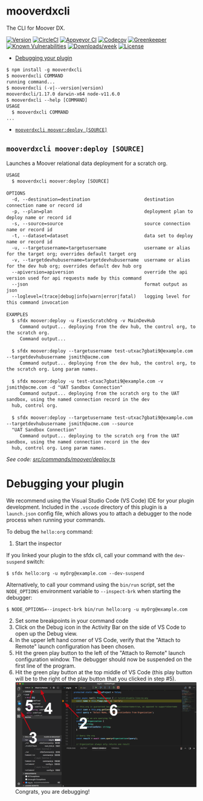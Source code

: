 mooverdxcli
===========

The CLI for Moover DX.

[![Version](https://img.shields.io/npm/v/mooverdxcli.svg)](https://npmjs.org/package/mooverdxcli)
[![CircleCI](https://circleci.com/gh/prodly/mooverdxcli/tree/master.svg?style=shield)](https://circleci.com/gh/prodly/mooverdxcli/tree/master)
[![Appveyor CI](https://ci.appveyor.com/api/projects/status/github/prodly/mooverdxcli?branch=master&svg=true)](https://ci.appveyor.com/project/heroku/mooverdxcli/branch/master)
[![Codecov](https://codecov.io/gh/prodly/mooverdxcli/branch/master/graph/badge.svg)](https://codecov.io/gh/prodly/mooverdxcli)
[![Greenkeeper](https://badges.greenkeeper.io/prodly/mooverdxcli.svg)](https://greenkeeper.io/)
[![Known Vulnerabilities](https://snyk.io/test/github/prodly/mooverdxcli/badge.svg)](https://snyk.io/test/github/prodly/mooverdxcli)
[![Downloads/week](https://img.shields.io/npm/dw/mooverdxcli.svg)](https://npmjs.org/package/mooverdxcli)
[![License](https://img.shields.io/npm/l/mooverdxcli.svg)](https://github.com/prodly/mooverdxcli/blob/master/package.json)

<!-- toc -->
* [Debugging your plugin](#debugging-your-plugin)
<!-- tocstop -->
<!-- install -->
<!-- usage -->
```sh-session
$ npm install -g mooverdxcli
$ mooverdxcli COMMAND
running command...
$ mooverdxcli (-v|--version|version)
mooverdxcli/1.17.0 darwin-x64 node-v11.6.0
$ mooverdxcli --help [COMMAND]
USAGE
  $ mooverdxcli COMMAND
...
```
<!-- usagestop -->
<!-- commands -->
* [`mooverdxcli moover:deploy [SOURCE]`](#mooverdxcli-mooverdeploy-source)

## `mooverdxcli moover:deploy [SOURCE]`

Launches a Moover relational data deployment for a scratch org.

```
USAGE
  $ mooverdxcli moover:deploy [SOURCE]

OPTIONS
  -d, --destination=destination                    destination connection name or record id
  -p, --plan=plan                                  deployment plan to deploy name or record id
  -s, --source=source                              source connection name or record id
  -t, --dataset=dataset                            data set to deploy name or record id
  -u, --targetusername=targetusername              username or alias for the target org; overrides default target org
  -v, --targetdevhubusername=targetdevhubusername  username or alias for the dev hub org; overrides default dev hub org
  --apiversion=apiversion                          override the api version used for api requests made by this command
  --json                                           format output as json
  --loglevel=(trace|debug|info|warn|error|fatal)   logging level for this command invocation

EXAMPLES
  $ sfdx moover:deploy -u FixesScratchOrg -v MainDevHub
     Command output... deploying from the dev hub, the control org, to the scratch org.
     Command output...
  
  $ sfdx moover:deploy --targetusername test-utxac7gbati9@example.com --targetdevhubusername jsmith@acme.com 
     Command output... deploying from the dev hub, the control org, to the scratch org. Long param names.
  
  $ sfdx moover:deploy -u test-utxac7gbati9@example.com -v jsmith@acme.com -d "UAT Sandbox Connection"
     Command output... deploying from the scratch org to the UAT sandbox, using the named connection record in the dev 
  hub, control org.
  
  $ sfdx moover:deploy --targetusername test-utxac7gbati9@example.com --targetdevhubusername jsmith@acme.com --source 
  "UAT Sandbox Connection"
     Command output... deploying to the scratch org from the UAT sandbox, using the named connection record in the dev 
  hub, control org. Long param names.
```

_See code: [src/commands/moover/deploy.ts](https://github.com/prodly/mooverdxcli/blob/v1.17.0/src/commands/moover/deploy.ts)_
<!-- commandsstop -->
<!-- debugging-your-plugin -->
# Debugging your plugin
We recommend using the Visual Studio Code (VS Code) IDE for your plugin development. Included in the `.vscode` directory of this plugin is a `launch.json` config file, which allows you to attach a debugger to the node process when running your commands.

To debug the `hello:org` command: 
1. Start the inspector
  
If you linked your plugin to the sfdx cli, call your command with the `dev-suspend` switch: 
```sh-session
$ sfdx hello:org -u myOrg@example.com --dev-suspend
```
  
Alternatively, to call your command using the `bin/run` script, set the `NODE_OPTIONS` environment variable to `--inspect-brk` when starting the debugger:
```sh-session
$ NODE_OPTIONS=--inspect-brk bin/run hello:org -u myOrg@example.com
```

2. Set some breakpoints in your command code
3. Click on the Debug icon in the Activity Bar on the side of VS Code to open up the Debug view.
4. In the upper left hand corner of VS Code, verify that the "Attach to Remote" launch configuration has been chosen.
5. Hit the green play button to the left of the "Attach to Remote" launch configuration window. The debugger should now be suspended on the first line of the program. 
6. Hit the green play button at the top middle of VS Code (this play button will be to the right of the play button that you clicked in step #5).
<br><img src=".images/vscodeScreenshot.png" width="480" height="278"><br>
Congrats, you are debugging!
